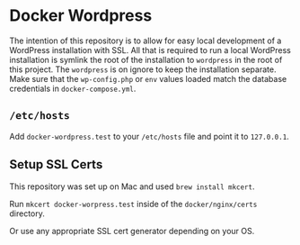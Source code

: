 # Docker Wordpress

The intention of this repository is to allow for easy local development of a WordPress installation with SSL. All that is required to run a local WordPress installation is symlink the root of the installation to `wordpress` in the root of this project. The `wordpress` is on ignore to keep the installation separate. Make sure that the `wp-config.php` or `env` values loaded match the database credentials in `docker-compose.yml`.

## `/etc/hosts`

Add `docker-wordpress.test` to your `/etc/hosts` file and point it to `127.0.0.1`.

## Setup SSL Certs

This repository was set up on Mac and used `brew install mkcert`.

Run `mkcert docker-worpress.test` inside of the `docker/nginx/certs` directory.

Or use any appropriate SSL cert generator depending on your OS.
